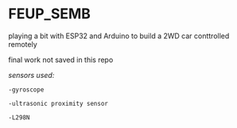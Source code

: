 # FEUP_SEMB

playing a bit with ESP32 and Arduino to build a 2WD car conttrolled remotely

final work not saved in this repo


*sensors used:*
```
-gyroscope

-ultrasonic proximity sensor

-L298N
```

